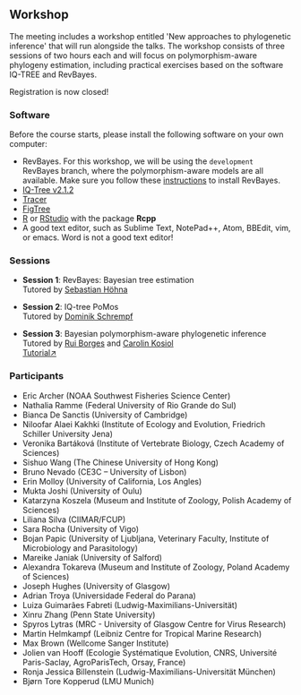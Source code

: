 ## Workshop

The meeting includes a workshop entitled 'New approaches to phylogenetic inference' that will run alongside the talks. The workshop consists of three sessions of two hours each and will focus on polymorphism-aware phylogeny estimation, including practical exercises based on the software IQ-TREE and RevBayes.

Registration is now closed!

### Software

Before the course starts, please install the following software on your own computer:

* RevBayes. For this workshop, we will be using the ```development``` RevBayes branch, where the polymorphism-aware models are all available. Make sure you follow these [instructions](revbayes.md) to install RevBayes. 
* [IQ-Tree v2.1.2](http://www.iqtree.org/)
* [Tracer](https://beast.community/tracer)
* [FigTree](https://github.com/rambaut/figtree/releases)
* [R](https://www.r-project.org/) or [RStudio](https://rstudio.com/) with the package **Rcpp**
* A good text editor, such as Sublime Text, NotePad++, Atom, BBEdit, vim, or emacs. Word is not a good text editor!

### Sessions

* **Session 1**: RevBayes: Bayesian tree estimation<br/>
Tutored by [Sebastian Höhna](https://hoehnalab.github.io//)<br/>

* **Session 2**: IQ-tree PoMos<br/>
Tutored by [Dominik Schrempf](http://www.cibiv.at/people/dominik/)<br/>


* **Session 3**: Bayesian polymorphism-aware phylogenetic inference<br/>
Tutored by [Rui Borges](https://www.researchgate.net/profile/Rui_Borges4) and [Carolin Kosiol](https://risweb.st-andrews.ac.uk/portal/en/persons/carolin-kosiol(c9f40ab1-9f6d-4739-b827-f572db24bbd5).html) <br/>
[Tutorial&#8599;](session3.md)<br/>


### Participants

* Eric Archer (NOAA Southwest Fisheries Science Center)
* Nathalia Ramme (Federal University of Rio Grande do Sul)
* Bianca De Sanctis (University of Cambridge)
* Niloofar Alaei Kakhki (Institute of Ecology and Evolution, Friedrich Schiller University Jena)
* Veronika Bartáková (Institute of Vertebrate Biology, Czech Academy of Sciences)
* Sishuo Wang (The Chinese University of Hong Kong)
* Bruno Nevado (CE3C – University of Lisbon)
* Erin Molloy (University of California, Los Angles)
* Mukta Joshi (University of Oulu)
* Katarzyna Koszela (Museum and Institute of Zoology, Polish Academy of Sciences)
* Liliana Silva (CIIMAR/FCUP)
* Sara Rocha (University of Vigo)
* Bojan Papic (University of Ljubljana, Veterinary Faculty, Institute of Microbiology and Parasitology)
* Mareike Janiak (University of Salford)
* Alexandra Tokareva (Museum and Institute of Zoology, Poland Academy of Sciences)
* Joseph Hughes (University of Glasgow)
* Adrian Troya (Universidade Federal do Parana)
* Luiza Guimarães Fabreti (Ludwig-Maximilians-Universität)
* Xinru Zhang (Penn State University)
* Spyros Lytras (MRC - University of Glasgow Centre for Virus Research)
* Martin Helmkampf (Leibniz Centre for Tropical Marine Research)
* Max Brown (Wellcome Sanger Institute)
* Jolien van Hooff (Ecologie Systématique Evolution, CNRS, Université Paris-Saclay, AgroParisTech, Orsay, France)
* Ronja Jessica Billenstein (Ludwig-Maximilians-Universität München)
* Bjørn Tore Kopperud (LMU Munich)